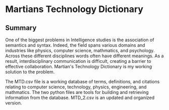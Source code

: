 # Martians Technology Dictionary

Summary
-----------
One of the biggest problems in Intelligence studies is the association of semantics and syntax. Indeed, the field spans various domains and industries like physics, computer science, mathmatics, and psychology. Across these different disciplines words often have different meanings. As a result, interdisciplinary communication is difficult, creating a barrier to effective  collaboration. Martian's Technology Dictionary is my working solution to the problem.

The MTD.csv file is a working database of terms, definitions, and citations relating to computer science, technology, physics, engineering, and mathmatics. The two python files are tools for building and retrieving information from the database. MTD_2.csv is an updated and organized version.
